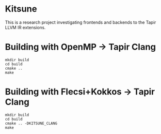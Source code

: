 Kitsune 
================================

This is a research project investigating frontends and backends to the Tapir
LLVM IR extensions.

Building with OpenMP -> Tapir Clang
===================================
    mkdir build
    cd build
    cmake ..
    make

Building with Flecsi+Kokkos -> Tapir Clang
==========================================
    mkdir build
    cd build
    cmake .. -DKITSUNE_CLANG
    make 


